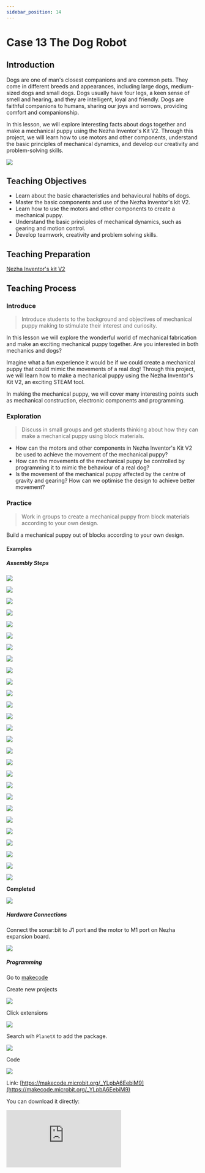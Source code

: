 ```yaml
---
sidebar_position: 14
---
```


# Case 13 The Dog Robot

## Introduction

Dogs are one of man's closest companions and are common pets. They come in different breeds and appearances, including large dogs, medium-sized dogs and small dogs. Dogs usually have four legs, a keen sense of smell and hearing, and they are intelligent, loyal and friendly. Dogs are faithful companions to humans, sharing our joys and sorrows, providing comfort and companionship.

In this lesson, we will explore interesting facts about dogs together and make a mechanical puppy using the Nezha Inventor's Kit V2. Through this project, we will learn how to use motors and other components, understand the basic principles of mechanical dynamics, and develop our creativity and problem-solving skills.

![](./images/nezha-inventors-kit-v2-case-13-01.png)


## Teaching Objectives 

- Learn about the basic characteristics and behavioural habits of dogs.
- Master the basic components and use of the Nezha Inventor's kit V2.
- Learn how to use the motors and other components to create a mechanical puppy.
- Understand the basic principles of mechanical dynamics, such as gearing and motion control.
- Develop teamwork, creativity and problem solving skills.

## Teaching Preparation

[Nezha Inventor's kit  V2](https://www.elecfreaks.com/nezha-inventor-s-kit-v2-for-micro-bit.html)


## Teaching Process

### Introduce

>Introduce students to the background and objectives of mechanical puppy making to stimulate their interest and curiosity.

In this lesson we will explore the wonderful world of mechanical fabrication and make an exciting mechanical puppy together. Are you interested in both mechanics and dogs?

Imagine what a fun experience it would be if we could create a mechanical puppy that could mimic the movements of a real dog! Through this project, we will learn how to make a mechanical puppy using the Nezha Inventor's Kit V2, an exciting STEAM tool.

In making the mechanical puppy, we will cover many interesting points such as mechanical construction, electronic components and programming.

### Exploration

>Discuss in small groups and get students thinking about how they can make a mechanical puppy using block materials.

- How can the motors and other components in Nezha Inventor's Kit V2 be used to achieve the movement of the mechanical puppy?
- How can the movements of the mechanical puppy be controlled by programming it to mimic the behaviour of a real dog?
- Is the movement of the mechanical puppy affected by the centre of gravity and gearing? How can we optimise the design to achieve better movement?

### Practice

>Work in groups to create a mechanical puppy from block materials according to your own design.

Build a mechanical puppy out of blocks according to your own design.

#### Examples

##### Assembly Steps

![](./images/nezha-inventors-kit-v2-step-13-01.png)

![](./images/nezha-inventors-kit-v2-step-13-02.png)

![](./images/nezha-inventors-kit-v2-step-13-03.png)

![](./images/nezha-inventors-kit-v2-step-13-04.png)

![](./images/nezha-inventors-kit-v2-step-13-05.png)

![](./images/nezha-inventors-kit-v2-step-13-06.png)

![](./images/nezha-inventors-kit-v2-step-13-07.png)

![](./images/nezha-inventors-kit-v2-step-13-08.png)

![](./images/nezha-inventors-kit-v2-step-13-09.png)

![](./images/nezha-inventors-kit-v2-step-13-10.png)

![](./images/nezha-inventors-kit-v2-step-13-11.png)

![](./images/nezha-inventors-kit-v2-step-13-12.png)

![](./images/nezha-inventors-kit-v2-step-13-13.png)

![](./images/nezha-inventors-kit-v2-step-13-14.png)

![](./images/nezha-inventors-kit-v2-step-13-15.png)

![](./images/nezha-inventors-kit-v2-step-13-16.png)

![](./images/nezha-inventors-kit-v2-step-13-17.png)

![](./images/nezha-inventors-kit-v2-step-13-18.png)

![](./images/nezha-inventors-kit-v2-step-13-19.png)

![](./images/nezha-inventors-kit-v2-step-13-20.png)

![](./images/nezha-inventors-kit-v2-step-13-21.png)

![](./images/nezha-inventors-kit-v2-step-13-22.png)

![](./images/nezha-inventors-kit-v2-step-13-23.png)

![](./images/nezha-inventors-kit-v2-step-13-24.png)

![](./images/nezha-inventors-kit-v2-step-13-25.png)

![](./images/nezha-inventors-kit-v2-step-13-26.png)

![](./images/nezha-inventors-kit-v2-step-13-27.png)


**Completed**

![](./images/nezha-inventors-kit-v2-case-13-01.png)

##### Hardware Connections

Connect the sonar:bit to J1 port and the motor to M1 port on Nezha expansion board. 

![](./images/nezha-inventors-kit-v2-case-11-02.png)

##### Programming

Go to [makecode](https://makecode.microbit.org/#)

Create new projects

![](./images/nezha-inventors-kit-v2-case-19-03.png)

Click extensions

![](./images/nezha-inventors-kit-v2-case-19-04.png)


Search wih `PlanetX` to add the package.

![](./images/nezha-inventors-kit-v2-case-19-06.png)

Code

![](./images/nezha-inventors-kit-v2-case-13-07.png)


Link: [https://makecode.microbit.org/_YLpbA6EebiM9](https://makecode.microbit.org/_YLpbA6EebiM9)

You can download it directly: 

<div
    style={{
        position: 'relative',
        paddingBottom: '60%',
        overflow: 'hidden',
    }}
>
    <iframe
        src="https://makecode.microbit.org/_YLpbA6EebiM9"
        frameborder="0"
        sandbox="allow-popups allow-forms allow-scripts allow-same-origin"
        style={{
            position: 'absolute',
            width: '100%',
            height: '100%',
        }}
    />
</div>




### Demonstration

>Present in groups and compare the results and effectiveness of each group.

#### Result

The mechanical dog walks forward and stops automatically when it encounters an obstacle.

![](./images/nezha-inventors-kit-v2-case-13.gif)

### Relection

>Share in groups so that students in each group can share their production process and insights, summarise the problems and solutions they encountered, and evaluate their strengths and weaknesses.
